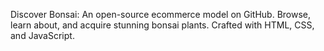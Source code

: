 Discover Bonsai: An open-source ecommerce model on GitHub. Browse, learn about, and acquire stunning bonsai plants. Crafted with HTML, CSS, and JavaScript.

